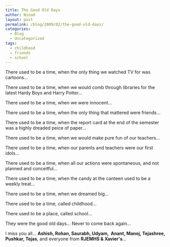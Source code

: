 ```yaml
---
title: The Good Old Days
author: Ninad
layout: post
permalink: /blog/2009/02/the-good-old-days/
categories:
  - Blog
  - Uncategorized
tags:
  - childhood
  - friends
  - school
---
```


There used to be a time, when the only thing we watched TV for was cartoons&#8230;

There used to be a time, when we would comb through libraries for the latest Hardy Boys and Harry Potter&#8230;

There used to be a time, when we were innocent&#8230;

There used to be a time, when the only thing that mattered were friends&#8230;

There used to be a time, when the report card at the end of the semester was a highly dreaded peice of paper&#8230;

There used to be a time, when we would make pure fun of our teachers&#8230;

There used to be a time, when our parents and teachers were our first idols&#8230;

There used to be a time, when all our actions were spontaneous, and not planned and conceitful&#8230;

There used to be a time, when the candy at the canteen used to be a weekly treat&#8230;

There used to be a time, when we dreamed big&#8230;

There used to be a time, called childhood&#8230;

There used to be a place, called school&#8230;

They were the good old days&#8230; Never to come back again&#8230;

I miss you all&#8230; **Ashish, Rohan, Saurabh, Udyam,  Anant, Manoj, Tejashree, Pushkar, Tejas**, and everyone from **RJEMHS **&** Xavier's**&#8230;
